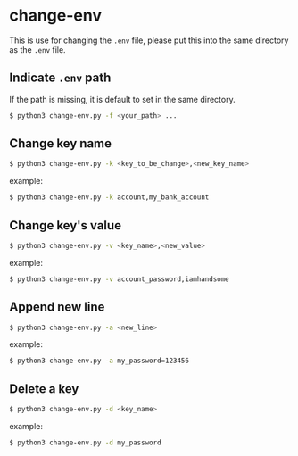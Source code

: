 # change-env

This is use for changing the `.env` file, please put this into the same directory as the `.env` file.

## Indicate `.env` path

If the path is missing, it is default to set in the same directory.

```bash
$ python3 change-env.py -f <your_path> ...
```

## Change key name

```bash
$ python3 change-env.py -k <key_to_be_change>,<new_key_name>
```

example:
```bash
$ python3 change-env.py -k account,my_bank_account
```

## Change key's value

```bash
$ python3 change-env.py -v <key_name>,<new_value>
```

example:
```bash
$ python3 change-env.py -v account_password,iamhandsome
```

## Append new line

```bash
$ python3 change-env.py -a <new_line>
```

example:
```bash
$ python3 change-env.py -a my_password=123456
```

## Delete a key

```bash
$ python3 change-env.py -d <key_name>
```

example:
```bash
$ python3 change-env.py -d my_password
```